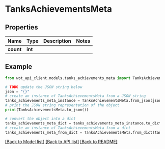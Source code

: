 # TanksAchievementsMeta


## Properties

Name | Type | Description | Notes
------------ | ------------- | ------------- | -------------
**count** | **int** |  | 

## Example

```python
from wot_api_client.models.tanks_achievements_meta import TanksAchievementsMeta

# TODO update the JSON string below
json = "{}"
# create an instance of TanksAchievementsMeta from a JSON string
tanks_achievements_meta_instance = TanksAchievementsMeta.from_json(json)
# print the JSON string representation of the object
print(TanksAchievementsMeta.to_json())

# convert the object into a dict
tanks_achievements_meta_dict = tanks_achievements_meta_instance.to_dict()
# create an instance of TanksAchievementsMeta from a dict
tanks_achievements_meta_from_dict = TanksAchievementsMeta.from_dict(tanks_achievements_meta_dict)
```
[[Back to Model list]](../README.md#documentation-for-models) [[Back to API list]](../README.md#documentation-for-api-endpoints) [[Back to README]](../README.md)


